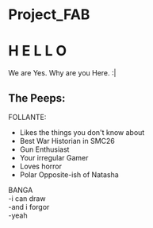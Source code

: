 # Project_FAB
<h1>H     E     L     L     O</h1>

We are Yes.
Why are you Here.
:|

<h2>The Peeps:</h2>

<p>FOLLANTE: <br></p>
<ul>
<li> Likes the things you don't know about</li>
<li> Best War Historian in SMC26</li>
<li> Gun Enthusiast</li>
<li> Your irregular Gamer</li>
<li> Loves horror</li>
<li> Polar Opposite-ish of Natasha</li>
</ul>

<p>BANGA<br>
-i can draw<br>
-and i forgor<br>
-yeah</p>
